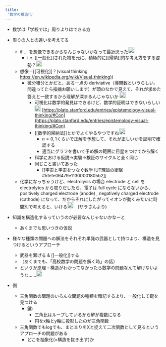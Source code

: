 ```yaml
---
title:
 '数学の構造化'
---
```


- 数学は「学校では」周りよりはできる方
- 周りの人との違いを考えてる
    - if ... を想像できるからなんじゃないかなって最近思った<img src='https://scrapbox.io/api/pages/blu3mo-public/aka/icon' alt='aka.icon' height="19.5"/>
        - i.e. [[一般化]]された物を元に、積極的に[[帰納]]的な考え方をする姿勢？<img src='https://scrapbox.io/api/pages/blu3mo-public/blu3mo/icon' alt='blu3mo.icon' height="19.5"/>
    - 想像＝[[可視化]]？(visual thinking [https://en.wikipedia.org/wiki/Visual_thinking)](https://en.wikipedia.org/wiki/Visual_thinking))
        - 微分積分とかだと、ある一点の deriviative（導関数というらしい。間違ってたら指摘お願いします）が頭のなかで見えて、それが求めた答えと一致するから理解が深まるんじゃないか <img src='https://scrapbox.io/api/pages/blu3mo-public/aka/icon' alt='aka.icon' height="19.5"/>
            - 可視化は数学的発見はできるけど、数学的証明はできないらしい<img src='https://scrapbox.io/api/pages/blu3mo-public/aka/icon' alt='aka.icon' height="19.5"/> [https://plato.stanford.edu/entries/epistemology-visual-thinking/#Con](https://plato.stanford.edu/entries/epistemology-visual-thinking/#Con)
            - [[数学的帰納法]]とかでよくやるやつですね<img src='https://scrapbox.io/api/pages/blu3mo-public/takker/icon' alt='takker.icon' height="19.5"/>
                - $n=0,1$くらいで正解を予想して、それが正しいかを証明で確認する
                - 適当にグラフを書いて予め解の範囲に目星をつけてから解く
            - 科学における仮説→実験→検証のサイクルと全く同じ
            - 同じこと書いてあった
                - [[宇宙と宇宙をつなぐ数学 IUT理論の衝撃#5fefe06479e11300001805b2]]
    - 化学になっちゃうけど、electrolysis の場合 electrode と cell を electrolytes から取りだしたら、電子は full cycle にならないから、positively charged electrode (anode) , negatively charged electrode (cathode) になって、だからそれにしたがってイオンが動くみたいに時間別で考えると、いける<img src='https://scrapbox.io/api/pages/blu3mo-public/aka/icon' alt='aka.icon' height="19.5"/>　(ザラさんより)
- 知識を構造化するっていうのが必要なんじゃないかなーと
    - あくまでも思いつきの仮説
- 様々な種類の問題への解法をそれぞれ単発の武器として持つより、構造を見つけるというアプローチ
    - 武器を繋げる & [[一般化]]する
    - （あくまでも、「高校数学の問題を解く時」の話）
    - というか原理・構造がわかってなかったら数学の問題なんて解けないような……<img src='https://scrapbox.io/api/pages/blu3mo-public/takker/icon' alt='takker.icon' height="19.5"/>

- 例
    - 三角関数の問題のいろんな問題の種類を暗記するより、一般化して鍵を見つける
        - 鍵:
            - 三角比はループしているから解が複数になる
            - 円をx軸とy軸に投影したのが三角関数
    - 三角関数でもlogでも、まとまりをXと捉えて二次関数として見るというアプローチの問題がある
        - どこを抽象化(=構造を抜き出す)か
